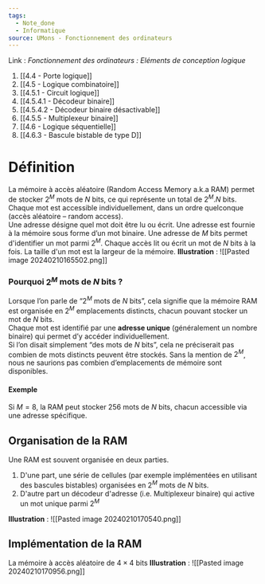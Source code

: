 ```yaml
---
tags:
  - Note_done
  - Informatique
source: UMons - Fonctionnement des ordinateurs
---
```


Link :
_Fonctionnement des ordinateurs : Eléments de conception logique_
1. [[4.4 - Porte logique]]
2. [[4.5 - Logique combinatoire]]
3. [[4.5.1 - Circuit logique]]
4. [[4.5.4.1 - Décodeur binaire]]
5. [[4.5.4.2 - Décodeur binaire désactivable]]
6. [[4.5.5 - Multiplexeur binaire]]
7. [[4.6 - Logique séquentielle]]
8. [[4.6.3 - Bascule bistable de type D]]

# Définition
La mémoire à accès aléatoire (Random Access Memory a.k.a RAM) permet de stocker $2^M$ mots de $N$ bits, ce qui représente un total de $2^M.N$ bits. Chaque mot est accessible individuellement, dans un ordre quelconque (accès aléatoire – random access).
\
Une adresse désigne quel mot doit être lu ou écrit. Une adresse est fournie à la mémoire sous forme d’un mot binaire. Une adresse de $M$ bits permet d'identifier un mot parmi $2^M$. 
Chaque accès lit ou écrit un mot de $N$ bits à la fois. La taille d'un mot est la largeur de la mémoire.
**Illustration** : ![[Pasted image 20240210165502.png]]
### Pourquoi $2^M$ mots de $N$ bits ?
Lorsque l’on parle de “$2^M$ mots de $N$ bits”, cela signifie que la mémoire RAM est organisée en $2^M$ emplacements distincts, chacun pouvant stocker un mot de $N$ bits.
\
Chaque mot est identifié par une **adresse unique** (généralement un nombre binaire) qui permet d’y accéder individuellement.
\
Si l’on disait simplement “des mots de $N$ bits”, cela ne préciserait pas combien de mots distincts peuvent être stockés. Sans la mention de $2^M$, nous ne saurions pas combien d’emplacements de mémoire sont disponibles.
#### Exemple
Si $M=8$, la RAM peut stocker 256 mots de $N$ bits, chacun accessible via une adresse spécifique.

## Organisation de la RAM
Une RAM est souvent organisée en deux parties. 
1. D'une part, une série de cellules (par exemple implémentées en utilisant des bascules bistables) organisées en $2^M$ mots de $N$ bits. 
2. D'autre part un décodeur d'adresse (i.e. Multiplexeur binaire) qui active un mot unique parmi $2^M$

**Illustration** : ![[Pasted image 20240210170540.png]]
## Implémentation de la RAM
La mémoire à accès aléatoire de $4\times 4$ bits 
**Illustration** : ![[Pasted image 20240210170956.png]]
